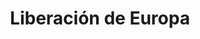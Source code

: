 ﻿---
title: "Liberación de Europa"
permalink: periodes_822.html
layout: periode
dataInici: 1944-06-06
dataFi: 1945-05-07
sidebar: periodes
pares:
  - id: 349
    title: "Frente Occidental"
    dataInici: "(1939-09-01)"
    dataFi: "(1945-05-07)"

fills:
  - id: 382
    title: "Operación Overlord"
    dataInici: "(1944-06-06)"
    dataFi: "(1944-08-30)"

  - id: 766
    title: "Operación Dragoon"
    dataInici: "(1944-08-15)"
    dataFi: "(1944-09-14)"

  - id: 695
    title: "Operación Market Garden"
    dataInici: "(1944-09-17)"
    dataFi: "(1944-09-25)"

  - id: 675
    title: "Batalla de Aquisgrán"
    dataInici: "(1944-10-02)"
    dataFi: "(1944-10-21)"

  - id: 659
    title: "Batalla de las Ardenas"
    dataInici: "(1944-12-16)"
    dataFi: "(1945-01-25)"

jocsPrincipals:
  - title: "Liberty Roads"
    bggId: 39188
    dataInici: 
    dataFi: 

  - title: "The Mighty Endeavor"
    bggId: 14080
    dataInici: 
    dataFi: 

  - title: "Storming the Reich"
    bggId: 68816
    dataInici: 
    dataFi: 

jocsEscenaris:
  - title: "Ambush!"
    bggId: 1608
    dataInici: 
    dataFi: 

  - title: "Patton's Best"
    bggId: 4556
    dataInici: 1944-07-27
    dataFi: 1945-04-18

  - title: "Alsace 1944"
    bggId: 13994
    dataInici: 1944-11
    dataFi: 

  - title: "France 1944: The Allied Crusade in Europe"
    bggId: 5656
    dataInici: 1944-07
    dataFi: 1945-03

  - title: "The Drive On Metz, 1944"
    bggId: 33030
    dataInici: 1944-09-07
    dataFi: 1944-09-14

  - title: "Memoir '44"
    bggId: 10630
    dataInici: 
    dataFi: 

  - title: "ASL Historical Module 9 - Hatten in flames"
    bggId: 254682
    dataInici: 
    dataFi: 

jocsEpoca:
jocsEpocaEscenaris:
  - title: "Combat Commander: Europa"
    bggId: 21050
    escenari: "4 - Closed for Renovation"
    dataInici: 1944-12-27
    dataFi: 

---
